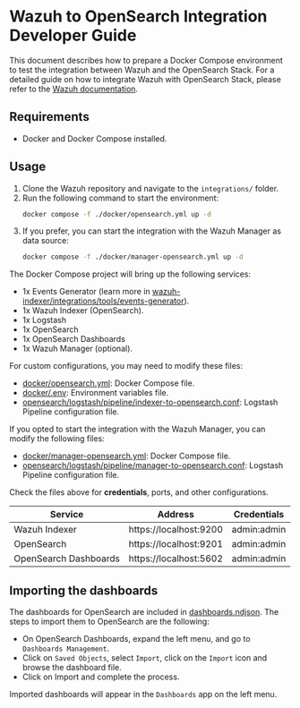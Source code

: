 # Wazuh to OpenSearch Integration Developer Guide

This document describes how to prepare a Docker Compose environment to test the integration between Wazuh and the OpenSearch Stack. For a detailed guide on how to integrate Wazuh with OpenSearch Stack, please refer to the [Wazuh documentation](https://documentation.wazuh.com/current/integrations-guide/OpenSearch-stack/index.html).

## Requirements

- Docker and Docker Compose installed.

## Usage

1. Clone the Wazuh repository and navigate to the `integrations/` folder.
2. Run the following command to start the environment:
   ```bash
   docker compose -f ./docker/opensearch.yml up -d
   ```
3. If you prefer, you can start the integration with the Wazuh Manager as data source:
   ```bash
   docker compose -f ./docker/manager-opensearch.yml up -d
   ```

The Docker Compose project will bring up the following services:

- 1x Events Generator (learn more in [wazuh-indexer/integrations/tools/events-generator](../tools/events-generator/README.md)).
- 1x Wazuh Indexer (OpenSearch).
- 1x Logstash
- 1x OpenSearch
- 1x OpenSearch Dashboards
- 1x Wazuh Manager (optional).

For custom configurations, you may need to modify these files:

- [docker/opensearch.yml](../docker/opensearch.yml): Docker Compose file.
- [docker/.env](../docker/.env): Environment variables file.
- [opensearch/logstash/pipeline/indexer-to-opensearch.conf](./logstash/pipeline/indexer-to-opensearch.conf): Logstash Pipeline configuration file.

If you opted to start the integration with the Wazuh Manager, you can modify the following files:
- [docker/manager-opensearch.yml](../docker/manager-opensearch.yml): Docker Compose file.
- [opensearch/logstash/pipeline/manager-to-opensearch.conf](./logstash/pipeline/manager-to-opensearch.conf): Logstash Pipeline configuration file.

Check the files above for **credentials**, ports, and other configurations.

| Service               | Address                | Credentials |
| --------------------- | ---------------------- | ----------- |
| Wazuh Indexer         | https://localhost:9200 | admin:admin |
| OpenSearch            | https://localhost:9201 | admin:admin |
| OpenSearch Dashboards | https://localhost:5602 | admin:admin |

## Importing the dashboards

The dashboards for OpenSearch are included in [dashboards.ndjson](./dashboards.ndjson). The steps to import them to OpenSearch are the following:

- On OpenSearch Dashboards, expand the left menu, and go to `Dashboards Management`.
- Click on `Saved Objects`, select `Import`, click on the `Import` icon and browse the dashboard file.
- Click on Import and complete the process.

Imported dashboards will appear in the `Dashboards` app on the left menu.
